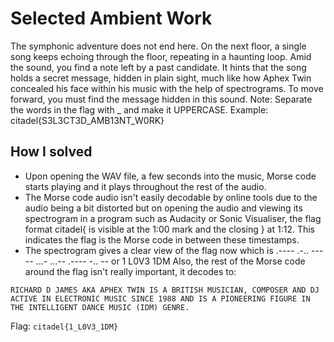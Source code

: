 # Selected Ambient Work
The symphonic adventure does not end here. On the next floor, a single song keeps echoing through the floor, repeating in a haunting loop. Amid the sound, you find a note left by a past candidate. It hints that the song holds a secret message, hidden in plain sight, much like how Aphex Twin concealed his face within his music with the help of spectrograms.
To move forward, you must find the message hidden in this sound.
Note: Separate the words in the flag with _ and make it UPPERCASE. Example: citadel{S3L3CT3D_AMB13NT_W0RK}

## How I solved

- Upon opening the WAV file, a few seconds into the music, Morse code starts playing and it plays throughout the rest of the audio.
- The Morse code audio isn't easily decodable by online tools due to the audio being a bit distorted but on opening the audio and viewing its spectrogram in a program such as Audacity or Sonic Visualiser, the flag format citadel{ is visible at the 1:00 mark and the closing } at 1:12. This indicates the flag is the Morse code in between these timestamps.
- The spectrogram gives a clear view of the flag now which is .----   .-.. ----- ...- ...--   .---- -.. -- or 1 L0V3 1DM
Also, the rest of the Morse code around the flag isn't really important, it decodes to:
```
RICHARD D JAMES AKA APHEX TWIN IS A BRITISH MUSICIAN, COMPOSER AND DJ ACTIVE IN ELECTRONIC MUSIC SINCE 1988 AND IS A PIONEERING FIGURE IN THE INTELLIGENT DANCE MUSIC (IDM) GENRE.
```
Flag: `citadel{1_L0V3_1DM}`
